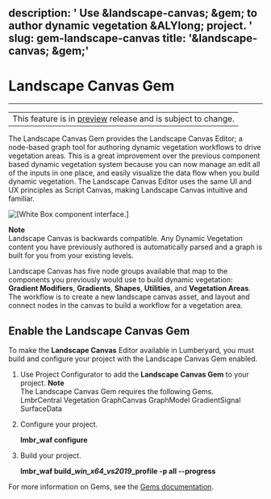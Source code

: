 description: ' Use &landscape-canvas; &gem; to author dynamic vegetation &ALYlong;
  project. '
slug: gem-landscape-canvas
title: '&landscape-canvas; &gem;'
---
# Landscape Canvas Gem<a name="gem-landscape-canvas"></a>


****  

|  | 
| --- |
| This feature is in [preview](https://docs.aws.amazon.com/lumberyard/latest/userguide/ly-glos-chap.html#preview) release and is subject to change\.  | 

The Landscape Canvas Gem provides the Landscape Canvas Editor; a node\-based graph tool for authoring dynamic vegetation workflows to drive vegetation areas\. This is a great improvement over the previous component based dynamic vegetation system because you can now manage an edit all of the inputs in one place, and easily visualize the data flow when you build dynamic vegetation\. The Landscape Canvas Editor uses the same UI and UX principles as Script Canvas, making Landscape Canvas intuitive and familiar\. 

![\[White Box component interface.\]](/images/gems/landscape-canvas-demo.gif)

**Note**  
Landscape Canvas is backwards compatible\. Any Dynamic Vegetation content you have previously authored is automatically parsed and a graph is built for you from your existing levels\. 

Landscape Canvas has five node groups available that map to the components you previously would use to build dynamic vegetation: **Gradient Modifiers**, **Gradients**, **Shapes**, **Utilities**, and **Vegetation Areas**\. The workflow is to create a new landscape canvas asset, and layout and connect nodes in the canvas to build a workflow for a vegetation area\. 

## Enable the Landscape Canvas Gem<a name="enable-gem-landscape-canvas"></a>

To make the **Landscape Canvas** Editor available in Lumberyard, you must build and configure your project with the Landscape Canvas Gem enabled\. 

1. Use Project Configurator to add the **Landscape Canvas Gem** to your project\. 
**Note**  
The Landscape Canvas Gem requires the following Gems\.   
LmbrCentral
Vegetation
GraphCanvas
GraphModel
GradientSignal
SurfaceData

1. Configure your project\. 

   **lmbr\_waf configure** 

1. Build your project\. 

   **lmbr\_waf build\_*win\_x64\_vs2019*\_profile \-p all \-\-progress** 

For more information on Gems, see the [Gems documentation](gems-system-gems.md)\. 